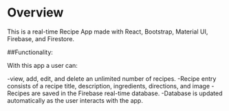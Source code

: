 # Overview

This is a real-time Recipe App made with React, Bootstrap, Material UI, Firebase, and Firestore.

##Functionality:

With this app a user can:

-view, add, edit, and delete an unlimited number of recipes.
-Recipe entry consists of a recipe title, description, ingredients, directions, and image
-Recipes are saved in the Firebase real-time database.
-Database is updated automatically as the user interacts with the app.
